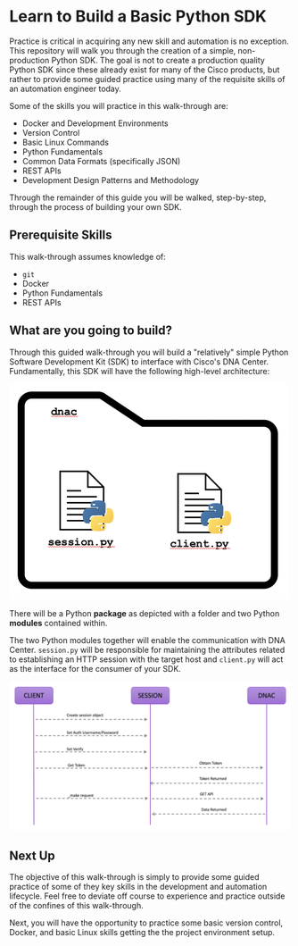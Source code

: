 # Learn to Build a Basic Python SDK

Practice is critical in acquiring any new skill and automation is no exception.  This repository will walk you through the creation of a simple, non-production Python SDK.  The goal is not to create a production quality Python SDK since these already exist for many of the Cisco products, but rather to provide some guided practice using many of the requisite skills of an automation engineer today.

Some of the skills you will practice in this walk-through are:

- Docker and Development Environments
- Version Control
- Basic Linux Commands
- Python Fundamentals
- Common Data Formats (specifically JSON)
- REST APIs
- Development Design Patterns and Methodology

Through the remainder of this guide you will be walked, step-by-step, through the process of building your own SDK.

## Prerequisite Skills

This walk-through assumes knowledge of:

- `git`
- Docker
- Python Fundamentals
- REST APIs

## What are you going to build?

Through this guided walk-through you will build a "relatively" simple Python Software Development Kit (SDK) to interface with Cisco's DNA Center.  Fundamentally, this SDK will have the following high-level  architecture:

<img src="_images/sdk_architecture.png" style="zoom:50%;" />

There will be a Python **package** as depicted with a folder and two Python **modules** contained within.

The two Python modules together will enable the communication with DNA Center.  `session.py` will be responsible for maintaining the attributes related to establishing an HTTP session with the target host and `client.py` will act as the interface for the consumer of your SDK.

![python_sdk_flow.png](_images/python_sdk_flow.png)

## Next Up

The objective of this walk-through is simply to provide some guided practice of some of they key skills in the development and automation lifecycle.  Feel free to deviate off course to experience and practice outside of the confines of this walk-through.

Next, you will have the opportunity to practice some basic version control, Docker, and basic Linux skills getting the the project environment setup.